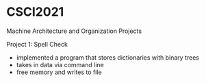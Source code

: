 # CSCI2021
Machine Architecture and Organization Projects

Project 1: Spell Check 
- implemented a program that stores dictionaries with binary trees
- takes in data via command line
- free memory and writes to file
